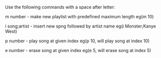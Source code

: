 Use the following commands with a space after letter:

m number - make new playlist with predefined maximum length eg(m 10)

i song;artist - insert new spng followed by artist name eg(i Monster;Kanye West)

p number - play song at given index eg(p 10, will play song at index 10)

e number - erase song at given index eg(e 5, will erase song at index 5)
